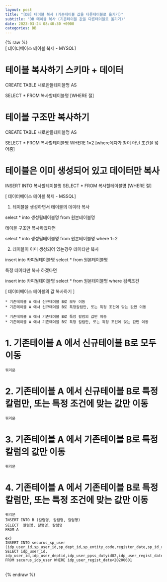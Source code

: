 ```yaml
---  
layout: post  
title: "[DB] 테이블 복사 (기존테이블 값을 다른테이블로 옮기기)"  
subtitle: "DB 테이블 복사 (기존테이블 값을 다른테이블로 옮기기)"  
date: 2023-03-24 08:40:30 +0900  
categories: DB  
---  
```

{% raw %}  
[ 데이터베이스 테이블 복제  - MYSQL]  
  
# 테이블 복사하기 스키마 + 데이터  
  
CREATE TABLE 새로만들테이블명 AS  
  
SELECT * FROM 복사할테이블명 [WHERE 절]  
  
# 테이블 구조만 복사하기  
  
CREATE TABLE 새로만들테이블명 AS  
  
SELECT * FROM 복사할테이블명 WHERE 1=2 [where에다가 참이 아닌 조건을 넣어줌]  
  
# 테이블은 이미 생성되어 있고 데이터만 복사  
  
INSERT INTO 복사할테이블명 SELECT * FROM 복사할테이블명 [WHERE 절]  
  
[ 데이터베이스 테이블 복제  - MSSQL]  
  
1. 테이블을 생성하면서 테이블의 데이타 복사  
  
select * into 생성될테이블명 from 원본테이블명  
  
테이블 구조만 복사하겠다면  
  
select * into 생성될테이블명 from 원본테이블명 where 1=2  
  
2. 테이블이 이미 생성되어 있는경우 데이타만 복사  
  
insert into 카피될테이블명 select * from 원본테이블명  
  
특정 데이타만 복사 하겠다면  
  
insert into 카피될테이블명 select * from 원본테이블명 where 검색조건  
  
[ 데이터베이스 테이블의 값 복사하기 ]  
  
	* 기존테이블 A 에서 신규테이블 B로 모두 이동  
	* 기존테이블 A 에서 신규테이블 B로 특정칼럼만, 또는 특정 조건에 맞는 값만 이동  
  
	* 기존테이블 A 에서 기존테이블 B로 특정 칼럼의 값만 이동  
	* 기존테이블 A 에서 기존테이블 B로 특정 칼럼만, 또는 특정 조건에 맞는 값만 이동  
  
# 1. 기존테이블 A 에서 신규테이블 B로 모두 이동  
  
	쿼리문  
  
# 2. 기존테이블 A 에서 신규테이블 B로 특정칼럼만, 또는 특정 조건에 맞는 값만 이동  
  
	쿼리문  
  
# 3. 기존테이블 A 에서 기존테이블 B로 특정 칼럼의 값만 이동  
  
	쿼리문  
  
# 4. 기존테이블 A 에서 기존테이블 B로 특정 칼럼만, 또는 특정 조건에 맞는 값만 이동  
  
	쿼리문  
	INSERT INTO B (칼럼명, 칼럼명, 칼럼명)  
	SELECT  칼럼명, 칼럼명, 칼럼명  
	FROM A  
  
	ex)  
	INSERT INTO securus_sp_user (idp_user_id,sp_user_id,sp_dept_id,sp_entity_code,register_date,sp_id_regist_date)  
	SELECT idp_user_id, idp_user_id,idp_user_deptid,idp_user_ppss_dutyid02,idp_user_regist_date,idp_user_regist_date  
	FROM securus_idp_user WHERE idp_user_regist_date<20200601  
  
                                                                                                                                                                                                                                                                                                                                                                                                                                                                                                                                                                                                                                                                                                                                                                                                              
{% endraw %}